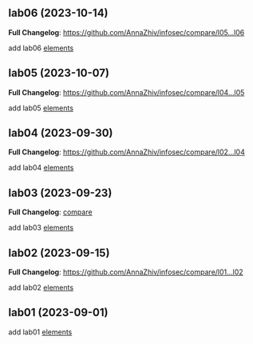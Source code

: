 ## lab06 (2023-10-14)

**Full Changelog**: https://github.com/AnnaZhiv/infosec/compare/l05...l06

add lab06 [elements](https://github.com/AnnaZhiv/infosec/commit/063c39219a762fcf30d11b11da49ebb2b28212e7)

## lab05 (2023-10-07)

**Full Changelog**: https://github.com/AnnaZhiv/infosec/compare/l04...l05

add lab05 [elements](https://github.com/AnnaZhiv/infosec/commit/3101d110153d2ca450c2270b2ac65c5936942895)

## lab04 (2023-09-30)

**Full Changelog**: https://github.com/AnnaZhiv/infosec/compare/l02...l04

add lab04 [elements](https://github.com/AnnaZhiv/infosec/commit/ff75f9370f2de30f6b5101d526e6051463ca0e30)

## lab03 (2023-09-23)

**Full Changelog**: [compare](https://github.com/AnnaZhiv/infosec/compare/l02...l03)

add lab03 [elements](https://github.com/AnnaZhiv/infosec/commit/8e1b35cc024dcde2d25f12baf7fd9640118e6edb)

## lab02 (2023-09-15)

**Full Changelog**: https://github.com/AnnaZhiv/infosec/compare/l01...l02

add lab02 [elements](https://github.com/AnnaZhiv/infosec/commit/b51cf72dbbaf184216b95636684b1a794e5c2836)

## lab01 (2023-09-01)

add lab01 [elements]( https://github.com/AnnaZhiv/infosec/commits/l01) 
